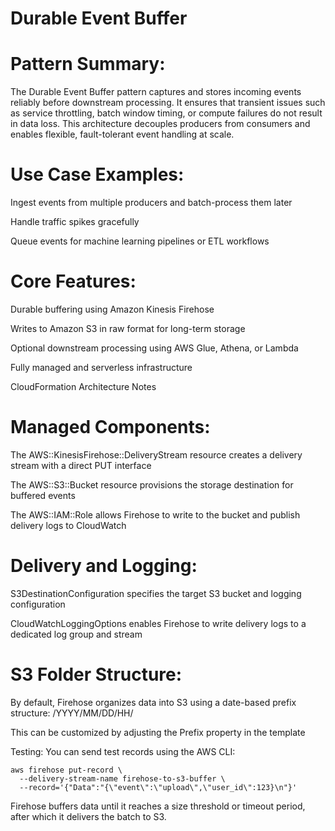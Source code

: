 # Durable Event Buffer

# Pattern Summary:
The Durable Event Buffer pattern captures and stores incoming events reliably before downstream processing. It ensures that transient issues such as service throttling, batch window timing, or compute failures do not result in data loss. This architecture decouples producers from consumers and enables flexible, fault-tolerant event handling at scale.

# Use Case Examples:

Ingest events from multiple producers and batch-process them later

Handle traffic spikes gracefully

Queue events for machine learning pipelines or ETL workflows

# Core Features:

Durable buffering using Amazon Kinesis Firehose

Writes to Amazon S3 in raw format for long-term storage

Optional downstream processing using AWS Glue, Athena, or Lambda

Fully managed and serverless infrastructure

CloudFormation Architecture Notes

# Managed Components:

The AWS::KinesisFirehose::DeliveryStream resource creates a delivery stream with a direct PUT interface

The AWS::S3::Bucket resource provisions the storage destination for buffered events

The AWS::IAM::Role allows Firehose to write to the bucket and publish delivery logs to CloudWatch

# Delivery and Logging:

S3DestinationConfiguration specifies the target S3 bucket and logging configuration

CloudWatchLoggingOptions enables Firehose to write delivery logs to a dedicated log group and stream

# S3 Folder Structure:

By default, Firehose organizes data into S3 using a date-based prefix structure: /YYYY/MM/DD/HH/

This can be customized by adjusting the Prefix property in the template

Testing: You can send test records using the AWS CLI:

```
aws firehose put-record \
  --delivery-stream-name firehose-to-s3-buffer \
  --record='{"Data":"{\"event\":\"upload\",\"user_id\":123}\n"}'
```

Firehose buffers data until it reaches a size threshold or timeout period, after which it delivers the batch to S3.